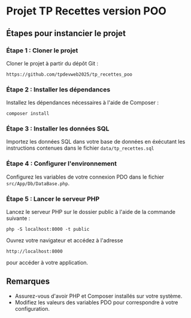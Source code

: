 # Projet TP Recettes version POO

## Étapes pour instancier le projet

### Étape 1 : Cloner le projet

Cloner le projet à partir du dépôt Git :

```shell
https://github.com/tpdevweb2025/tp_recettes_poo
```

### Étape 2 : Installer les dépendances

Installez les dépendances nécessaires à l'aide de Composer :

```shell
composer install
```

### Étape 3 : Installer les données SQL

Importez les données SQL dans votre base de données en éxécutant les instructions contenues dans le fichier `data/tp_recettes.sql`

### Étape 4 : Configurer l'environnement

Configurez les variables de votre connexion PDO dans le fichier `src/App/Db/DataBase.php`.

### Étape 5 : Lancer le serveur PHP

Lancez le serveur PHP sur le dossier public à l'aide de la commande suivante :

```shell
php -S localhost:8000 -t public
```

Ouvrez votre navigateur et accédez à l'adresse

```shell
http://localhost:8000
```

pour accéder à votre application.

## Remarques

- Assurez-vous d'avoir PHP et Composer installés sur votre système.
- Modifiez les valeurs des variables PDO pour correspondre à votre configuration.
